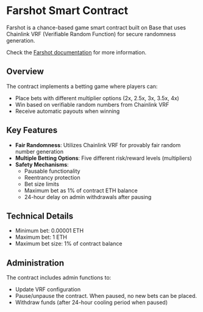 # Farshot Smart Contract

Farshot is a chance-based game smart contract built on Base that uses Chainlink VRF (Verifiable Random Function) for secure randomness generation.

Check the [Farshot documentation](https://builders-garden.notion.site/Farshot-documentation-1a4679ed099e80f4a1d4cd9b56b07d12?pvs=74) for more information.

## Overview

The contract implements a betting game where players can:

- Place bets with different multiplier options (2x, 2.5x, 3x, 3.5x, 4x)
- Win based on verifiable random numbers from Chainlink VRF
- Receive automatic payouts when winning

## Key Features

- **Fair Randomness**: Utilizes Chainlink VRF for provably fair random number generation
- **Multiple Betting Options**: Five different risk/reward levels (multipliers)
- **Safety Mechanisms**:
  - Pausable functionality
  - Reentrancy protection
  - Bet size limits
  - Maximum bet as 1% of contract ETH balance
  - 24-hour delay on admin withdrawals after pausing

## Technical Details

- Minimum bet: 0.00001 ETH
- Maximum bet: 1 ETH
- Maximum bet size: 1% of contract balance

## Administration

The contract includes admin functions to:

- Update VRF configuration
- Pause/unpause the contract. When paused, no new bets can be placed.
- Withdraw funds (after 24-hour cooling period when paused)